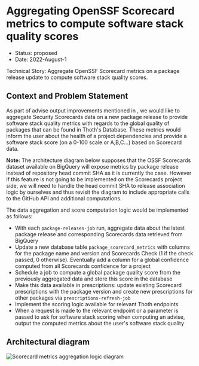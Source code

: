 # Aggregating OpenSSF Scorecard metrics to compute software stack quality scores

* Status: proposed
* Date: 2022-August-1

Technical Story: Aggregate OpenSSF Scorecard metrics on a package release update to compute software stack quality scores.

## Context and Problem Statement

As part of advise output improvements mentioned in [](https://github.com/thoth-station/core/issues/434), we would like to aggregate Security Scorecards data on a new package release to provide software stack quality metrics with regards to the global quality of packages that can be found in Thoth's Database. These metrics would inform the user about the health of a project dependencies and provide a software stack score (on a 0-100 scale or A,B,C...) based on Scorecard data.

**Note:** The architecture diagram below supposes that the OSSF Scorecards dataset available on BigQuery will expose metrics by package release instead of repository head commit SHA as it is currently the case. However if this feature is not going to be implemented on the Scorecards project side, we will need to handle the head commit SHA to release association logic by ourselves and thus revisit the diagram to include appropriate calls to the GitHub API and additional computations.

The data aggregation and score computation logic would be implemented as follows:

* With each `package-releases-job` run, aggregate data about the latest package release and corresponding Scorecards data retrieved from BigQuery
* Update a new database table `package_scorecard_metrics` with columns for the package name and version and Scorecards Check (1 if the check passed, 0 otherwise). Eventually add a column for a global confidence computed from all Scorecards confidence for a project
* Schedule a job to compute a global package quality score from the previously aggregated data and store this score in the database
* Make this data available in prescriptions: update existing Scorecard prescriptions with the package version and create new prescriptions for other packages via `prescriptions-refresh-job`
* Implement the scoring logic available for relevant Thoth endpoints
* When a request is made to the relevant endpoint or a parameter is passed to ask for software stack scoring when computing an advise, output the computed metrics about the user's software stack quality

## Architectural diagram

![Scorecard metrics aggregation logic diagram](/images/Scorecards_metrics_ADR.png)
